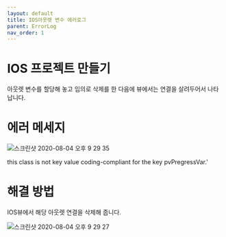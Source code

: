 ```yaml
---
layout: default
title: IOS아웃렛 변수 에러로그
parent: ErrorLog
nav_order: 1
---
```


# IOS 프로젝트 만들기

아웃렛 변수를 할당해 놓고 임의로 삭제를 한 다음에 뷰에서는 연결을 살려두어서 나타납니다.

# 에러 메세지

![스크린샷 2020-08-04 오후 9 29 35](https://user-images.githubusercontent.com/16849874/89294683-d2503180-d69a-11ea-81d6-0bf83eeec8bc.png)

this class is not key value coding-compliant for the key pvPregressVar.'

# 해결 방법

IOS뷰에서 해당 아웃렛 연결을 삭제해 줍니다.

![스크린샷 2020-08-04 오후 9 29 27](https://user-images.githubusercontent.com/16849874/89294728-ded48a00-d69a-11ea-84f8-3fee33b038a6.png)
